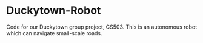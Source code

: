 # Duckytown-Robot
Code for our Duckytown group project, CS503. This is an autonomous robot which can navigate small-scale roads.

